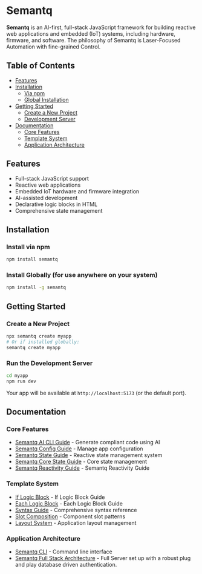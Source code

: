 # Semantq

**Semantq** is an AI-first, full-stack JavaScript framework for building reactive web applications and embedded (IoT) systems, including hardware, firmware, and software. The philosophy of Semantq is Laser-Focused Automation with fine-grained Control.

## Table of Contents
- [Features](#features)
- [Installation](#installation)
  - [Via npm](#install-via-npm)
  - [Global Installation](#install-globally-for-use-anywhere-on-your-system)
- [Getting Started](#getting-started)
  - [Create a New Project](#create-a-new-project)
  - [Development Server](#run-the-development-server)
- [Documentation](#documentation)
  - [Core Features](#core-features)
  - [Template System](#template-system)
  - [Application Architecture](#application-architecture)

## Features
- Full-stack JavaScript support
- Reactive web applications
- Embedded IoT hardware and firmware integration
- AI-assisted development
- Declarative logic blocks in HTML
- Comprehensive state management

## Installation

### Install via npm
```bash
npm install semantq
```

### Install Globally (for use anywhere on your system)
```bash
npm install -g semantq
```

## Getting Started

### Create a New Project
```bash
npx semantq create myapp
# Or if installed globally:
semantq create myapp
```

### Run the Development Server
```bash
cd myapp
npm run dev
```
Your app will be available at `http://localhost:5173` (or the default port).

## Documentation

### Core Features
- [Semantq AI CLI Guide](docs/SemantqAI.md) - Generate compliant code using AI
- [Semantq Config Guide](docs/SemantqConfig.md) - Manage app configuration
- [Semantq State Guide](docs/SemantqState.md) - Reactive state management system
- [Semantq Core State Guide](docs/SemantqStateCore.md) - Core state management
- [Semantq Reactivity Guide](docs/SemantqCoreReactivity.md) - Semantq Reactivity Guide

### Template System
- [If Logic Block](docs/logicBlocks/if.md) - If Logic Block Guide
- [Each Logic Block](docs/logicBlocks/each.md) - Each Logic Block Guide
- [Syntax Guide](docs/SemantqSyntaxComprehensive.md) - Comprehensive syntax reference
- [Slot Composition](docs/SemantqSlots.md) - Component slot patterns
- [Layout System](docs/SemantqLayouts.md) - Application layout management

### Application Architecture
- [Semantq CLI](docs/SemantqCli.md) - Command line interface
- [Semantq Full Stack Architecture](docs/SemantqQL.md) - Full Server set up with a robust plug and play database driven authentication. 
```

